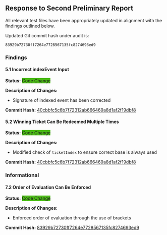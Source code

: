 ## Response to Second Preliminary Report

All relevant test files have been appropriately updated in alignment with the findings outlined below.

Updated Git commit hash under audit is:

```
83929b72730ff7264e7728567135fc8274693ed9
```

### Findings

#### 5.1 Incorrect indexEvent Input

**Status:** <span style="background-color:#4cbb17">Code Change</span>

**Description of Changes:**

- Signature of indexed event has been corrected

**Commit Hash:** [40cbbfc5c6b7f72312ab666469a8d1af2f19dbf8](https://github.com/hoprnet/hoprnet/commit/40cbbfc5c6b7f72312ab666469a8d1af2f19dbf8)

#### 5.2 Winning Ticket Can Be Redeemed Multiple Times

**Status:** <span style="background-color:#4cbb17">Code Change</span>

**Description of Changes:**

- Modified check of `ticketIndex` to ensure correct base is always used

**Commit Hash:** [40cbbfc5c6b7f72312ab666469a8d1af2f19dbf8](https://github.com/hoprnet/hoprnet/commit/40cbbfc5c6b7f72312ab666469a8d1af2f19dbf8)

### Informational

#### 7.2 Order of Evaluation Can Be Enforced

**Status:** <span style="background-color:#4cbb17">Code Change</span>

**Description of Changes:**

- Enforced order of evaluation through the use of brackets

**Commit Hash:** [83929b72730ff7264e7728567135fc8274693ed9](https://github.com/hoprnet/hoprnet/commit/83929b72730ff7264e7728567135fc8274693ed9)
